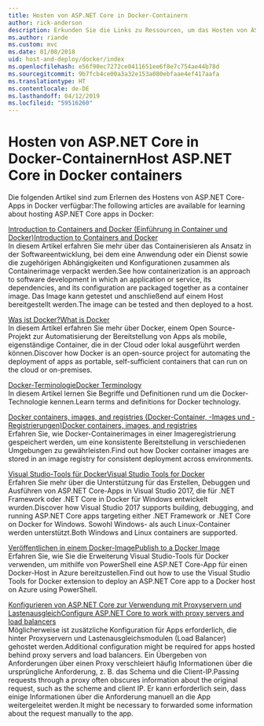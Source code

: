 ```yaml
---
title: Hosten von ASP.NET Core in Docker-Containern
author: rick-anderson
description: Erkunden Sie die Links zu Ressourcen, um das Hosten von ASP.NET Core-Apps in Docker-Containern zu erlernen.
ms.author: riande
ms.custom: mvc
ms.date: 01/08/2018
uid: host-and-deploy/docker/index
ms.openlocfilehash: e56f90ec7272ce0411651ee6f8e7c754ae44b78d
ms.sourcegitcommit: 9b7fcb4ce00a3a32e153a080ebfaae4ef417aafa
ms.translationtype: HT
ms.contentlocale: de-DE
ms.lasthandoff: 04/12/2019
ms.locfileid: "59516260"
---
```

# <a name="host-aspnet-core-in-docker-containers"></a><span data-ttu-id="d7712-103">Hosten von ASP.NET Core in Docker-Containern</span><span class="sxs-lookup"><span data-stu-id="d7712-103">Host ASP.NET Core in Docker containers</span></span>

<span data-ttu-id="d7712-104">Die folgenden Artikel sind zum Erlernen des Hostens von ASP.NET Core-Apps in Docker verfügbar:</span><span class="sxs-lookup"><span data-stu-id="d7712-104">The following articles are available for learning about hosting ASP.NET Core apps in Docker:</span></span>

[<span data-ttu-id="d7712-105">Introduction to Containers and Docker (Einführung in Container und Docker)</span><span class="sxs-lookup"><span data-stu-id="d7712-105">Introduction to Containers and Docker</span></span>](/dotnet/standard/microservices-architecture/container-docker-introduction/index)  
<span data-ttu-id="d7712-106">In diesem Artikel erfahren Sie mehr über das Containerisieren als Ansatz in der Softwareentwicklung, bei dem eine Anwendung oder ein Dienst sowie die zugehörigen Abhängigkeiten und Konfigurationen zusammen als Containerimage verpackt werden.</span><span class="sxs-lookup"><span data-stu-id="d7712-106">See how containerization is an approach to software development in which an application or service, its dependencies, and its configuration are packaged together as a container image.</span></span> <span data-ttu-id="d7712-107">Das Image kann getestet und anschließend auf einem Host bereitgestellt werden.</span><span class="sxs-lookup"><span data-stu-id="d7712-107">The image can be tested and then deployed to a host.</span></span>

[<span data-ttu-id="d7712-108">Was ist Docker?</span><span class="sxs-lookup"><span data-stu-id="d7712-108">What is Docker</span></span>](/dotnet/standard/microservices-architecture/container-docker-introduction/docker-defined)  
<span data-ttu-id="d7712-109">In diesem Artikel erfahren Sie mehr über Docker, einem Open Source-Projekt zur Automatisierung der Bereitstellung von Apps als mobile, eigenständige Container, die in der Cloud oder lokal ausgeführt werden können.</span><span class="sxs-lookup"><span data-stu-id="d7712-109">Discover how Docker is an open-source project for automating the deployment of apps as portable, self-sufficient containers that can run on the cloud or on-premises.</span></span>

[<span data-ttu-id="d7712-110">Docker-Terminologie</span><span class="sxs-lookup"><span data-stu-id="d7712-110">Docker Terminology</span></span>](/dotnet/standard/microservices-architecture/container-docker-introduction/docker-terminology)  
<span data-ttu-id="d7712-111">In diesem Artikel lernen Sie Begriffe und Definitionen rund um die Docker-Technologie kennen.</span><span class="sxs-lookup"><span data-stu-id="d7712-111">Learn terms and definitions for Docker technology.</span></span>

[<span data-ttu-id="d7712-112">Docker containers, images, and registries (Docker-Container, -Images und -Registrierungen)</span><span class="sxs-lookup"><span data-stu-id="d7712-112">Docker containers, images, and registries</span></span>](/dotnet/standard/microservices-architecture/container-docker-introduction/docker-containers-images-registries)  
<span data-ttu-id="d7712-113">Erfahren Sie, wie Docker-Containerimages in einer Imageregistrierung gespeichert werden, um eine konsistente Bereitstellung in verschiedenen Umgebungen zu gewährleisten.</span><span class="sxs-lookup"><span data-stu-id="d7712-113">Find out how Docker container images are stored in an image registry for consistent deployment across environments.</span></span>

[<span data-ttu-id="d7712-114">Visual Studio-Tools für Docker</span><span class="sxs-lookup"><span data-stu-id="d7712-114">Visual Studio Tools for Docker</span></span>](xref:host-and-deploy/docker/visual-studio-tools-for-docker)  
<span data-ttu-id="d7712-115">Erfahren Sie mehr über die Unterstützung für das Erstellen, Debuggen und Ausführen von ASP.NET Core-Apps in Visual Studio 2017, die für .NET Framework oder .NET Core in Docker für Windows entwickelt wurden.</span><span class="sxs-lookup"><span data-stu-id="d7712-115">Discover how Visual Studio 2017 supports building, debugging, and running ASP.NET Core apps targeting either .NET Framework or .NET Core on Docker for Windows.</span></span> <span data-ttu-id="d7712-116">Sowohl Windows- als auch Linux-Container werden unterstützt.</span><span class="sxs-lookup"><span data-stu-id="d7712-116">Both Windows and Linux containers are supported.</span></span>

[<span data-ttu-id="d7712-117">Veröffentlichen in einem Docker-Image</span><span class="sxs-lookup"><span data-stu-id="d7712-117">Publish to a Docker Image</span></span>](/azure/vs-azure-tools-docker-hosting-web-apps-in-docker)  
<span data-ttu-id="d7712-118">Erfahren Sie, wie Sie die Erweiterung Visual Studio-Tools für Docker verwenden, um mithilfe von PowerShell eine ASP.NET Core-App für einen Docker-Host in Azure bereitzustellen.</span><span class="sxs-lookup"><span data-stu-id="d7712-118">Find out how to use the Visual Studio Tools for Docker extension to deploy an ASP.NET Core app to a Docker host on Azure using PowerShell.</span></span>

[<span data-ttu-id="d7712-119">Konfigurieren von ASP.NET Core zur Verwendung mit Proxyservern und Lastenausgleich</span><span class="sxs-lookup"><span data-stu-id="d7712-119">Configure ASP.NET Core to work with proxy servers and load balancers</span></span>](xref:host-and-deploy/proxy-load-balancer)  
<span data-ttu-id="d7712-120">Möglicherweise ist zusätzliche Konfiguration für Apps erforderlich, die hinter Proxyservern und Lastenausgleichsmodulen (Load Balancer) gehostet werden.</span><span class="sxs-lookup"><span data-stu-id="d7712-120">Additional configuration might be required for apps hosted behind proxy servers and load balancers.</span></span> <span data-ttu-id="d7712-121">Ein Übergeben von Anforderungen über einen Proxy verschleiert häufig Informationen über die ursprüngliche Anforderung, z. B. das Schema und die Client-IP.</span><span class="sxs-lookup"><span data-stu-id="d7712-121">Passing requests through a proxy often obscures information about the original request, such as the scheme and client IP.</span></span> <span data-ttu-id="d7712-122">Er kann erforderlich sein, dass einige Informationen über die Anforderung manuell an die App weitergeleitet werden.</span><span class="sxs-lookup"><span data-stu-id="d7712-122">It might be necessary to forwarded some information about the request manually to the app.</span></span>
